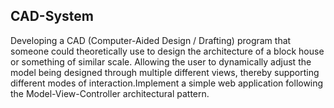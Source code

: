 ## CAD-System

Developing a CAD (Computer-Aided Design / Drafting) program that someone could theoretically use to design the architecture of a block house or something of similar scale. Allowing the user to dynamically adjust the model being designed through multiple different views, thereby supporting different modes of interaction.Implement a simple web application following the Model-View-Controller architectural pattern.
